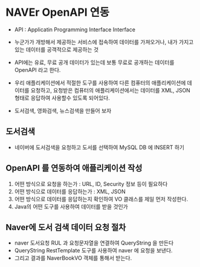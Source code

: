 # NAVEr OpenAPI 연동
* API : Applicatin Programming Interface
Interface
* 누군가가 개방해서 제공하는 서비스에 접속하여 
데이터를 가져오거나, 내가 가지고 있는 데이터를 
공객적으로 제공하는 것
* API에는 유료, 무료 공개 데이터가 있는데
보통 무료로 공개하는 데이터를 OpenAPI 라고 한다.
* 우리 애플리케이션에서 적절한 도구를
사용하여 다른 컴퓨터의 애플리케이션에 데이터를
요청하고, 요청받은 컴퓨터의 애플리케이션에서는
데이터를 XML, JSON 형태로 응답하여 사용할수 있도록
되어있다.

* 도서검색, 영화검색, 뉴스검색을 만들어 보자

## 도서검색
* 네이버에 도서검색을 요청하고 도서를 선택하여
MySQL DB 에 INSERT 하기

## OpenAPI 를 연동하여 애플리케이션 작성
1. 어떤 방식으로 요청을 하는가 : URL, ID, Security 정보 등이 필요하다
2. 어떤 방식으로 데이터를 응답하는가 : XML, JSON
3. 어떤 방식으로 데이터를 응답하는지 확인하여
VO 클래스를 제일 먼저 작성한다.
4. Java의 어떤 도구를 사용하여 데이터를 받을 것인가

## Naver에 도서 검색 데이터 요청 절차
* naver 도서요청 RUL 과 요청문자열을 연결하여
QueryString 을 만든다
* QueryString RestTemplate 도구를 사용하여 naver 에 요청을 보낸다.
* 그리고 결과를 NaverBookVO 객체를 통해서 받는다.